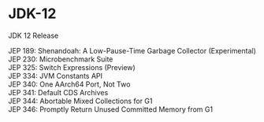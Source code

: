 # JDK-12
JDK 12 Release      
    
JEP 189: Shenandoah: A Low-Pause-Time Garbage Collector (Experimental)          
JEP 230: Microbenchmark Suite       
JEP 325: Switch Expressions (Preview)      
JEP 334: JVM Constants API        
JEP 340: One AArch64 Port, Not Two        
JEP 341: Default CDS Archives       
JEP 344: Abortable Mixed Collections for G1     
JEP 346: Promptly Return Unused Committed Memory from G1      
